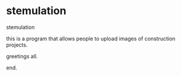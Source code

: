 # stemulation
stemulation

this is a program that allows people to upload images of construction projects.

greetings all.

end.
